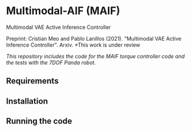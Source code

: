 # Multimodal-AIF (MAIF)
Multimodal VAE Active Inference Controller 

Preprint: Cristian Meo and Pablo Lanillos (2021). "Multimodal VAE Active Inference Controller". Arxiv. 
*This work is under review

*This repository includes the code for the MAIF torque controller code and the tests with the 7DOF Panda robot.*

## Requirements
## Installation
## Running the code



